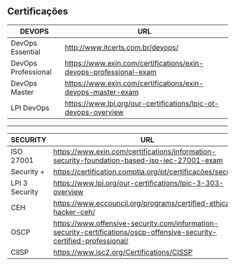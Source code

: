 Certificações
-------------

DEVOPS              | URL
--------------------| -----------------------------------------------------------------
DevOps Essential    | http://www.itcerts.com.br/devops/
DevOps Professional | https://www.exin.com/certifications/exin-devops-professional-exam
DevOps Master       | https://www.exin.com/certifications/exin-devops-master-exam
LPI DevOps          | https://www.lpi.org/our-certifications/lpic-ot-devops-overview

----------------------------------------------------------------------------------------

SECURITY            | URL
--------------------| -----------------------------------------------------------------
ISO 27001           | https://www.exin.com/certifications/information-security-foundation-based-iso-iec-27001-exam
Security +          | https://certification.comptia.org/pt/certificações/security
LPI 3 Security      | https://www.lpi.org/our-certifications/lpic-3-303-overview
CEH                 | https://www.eccouncil.org/programs/certified-ethical-hacker-ceh/
OSCP                | https://www.offensive-security.com/information-security-certifications/oscp-offensive-security-certified-professional/
CIISP               | https://www.isc2.org/Certifications/CISSP
